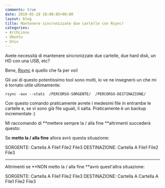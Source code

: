 ```yaml
---
comments: true
date: 2010-05-28 18:00:05+00:00
layout: blog
title: Mantenere sincronizzate due cartelle con Rsync!
categories:
- ArchLinux
- Ubuntu
- Unix
---
```


Avete necessità di mantenere sincronizzate due cartelle, due hard disk, un HD con una USB, etc?

Bene, [Rsync](http://samba.anu.edu.au/rsync/) è quello che fa per voi!

Gli usi di questo potentissimo tool sono molti, io ve ne insegnerò un che mi è tornato utile ultimamente:


`﻿rsync -auv --stats  /PERCORSO-SORGENTE/  /PERCORSO-DESTINAZIONE/`


Con questo comando praticamente avrete i medesimi file in entrambe le cartelle e, se vi sono già file uguali, li salta. Praticamente è un backup incrementale :)

Mi raccomando di **mettere sempre la / alla fine **altrimenti succederà questo:

Se **metto la / alla fine** allora avrò questa situazione:


SORGENTE:
Cartella A 
File1
File2
File3
DESTINAZIONE:
Cartella A 
File1
File2
File3


---------------------------------------------
Altrimenti se **NON metto la / alla fine **avrò quest'altra situazione:


SORGENTE:
Cartella A 
File1
File2
File3
DESTINAZIONE:
Cartella A 
Cartella A 
File1
File2
File3
